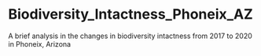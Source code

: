 # Biodiversity_Intactness_Phoneix_AZ
A brief analysis in the changes in biodiversity intactness from 2017 to 2020 in Phoneix, Arizona
